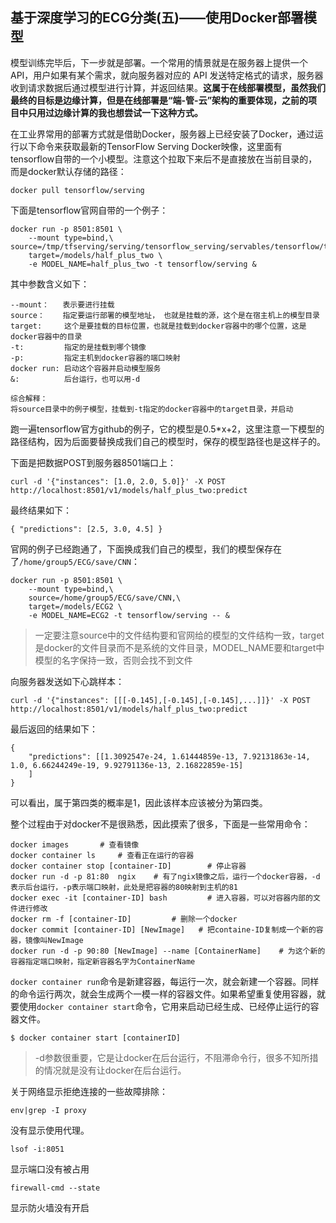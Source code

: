 ## 基于深度学习的ECG分类(五)——使用Docker部署模型

模型训练完毕后，下一步就是部署。一个常用的情景就是在服务器上提供一个 API，用户如果有某个需求，就向服务器对应的 API 发送特定格式的请求，服务器收到请求数据后通过模型进行计算，并返回结果。**这属于在线部署模型，虽然我们最终的目标是边缘计算，但是在线部署是“端-管-云”架构的重要体现，之前的项目中只用过边缘计算的我也想尝试一下这种方式。**

在工业界常用的部署方式就是借助Docker，服务器上已经安装了Docker，通过运行以下命令来获取最新的TensorFlow Serving Docker映像，这里面有tensorflow自带的一个小模型。注意这个拉取下来后不是直接放在当前目录的，而是docker默认存储的路径：

```shell
docker pull tensorflow/serving
```

下面是tensorflow官网自带的一个例子：

```shell
docker run -p 8501:8501 \
	--mount type=bind,\
source=/tmp/tfserving/serving/tensorflow_serving/servables/tensorflow/testdata/saved_model_half_plus_two_cpu,\
	target=/models/half_plus_two \
 	-e MODEL_NAME=half_plus_two -t tensorflow/serving &
```

其中参数含义如下：

```shell
--mount：   表示要进行挂载
source：    指定要运行部署的模型地址， 也就是挂载的源，这个是在宿主机上的模型目录
target:     这个是要挂载的目标位置，也就是挂载到docker容器中的哪个位置，这是docker容器中的目录
-t:         指定的是挂载到哪个镜像
-p:         指定主机到docker容器的端口映射
docker run: 启动这个容器并启动模型服务
&:			后台运行，也可以用-d

综合解释：
将source目录中的例子模型，挂载到-t指定的docker容器中的target目录，并启动
```

跑一遍tensorflow官方github的例子，它的模型是0.5*x+2，这里注意一下模型的路径结构，因为后面要替换成我们自己的模型时，保存的模型路径也是这样子的。

下面是把数据POST到服务器8501端口上：

```shell
curl -d '{"instances": [1.0, 2.0, 5.0]}' -X POST http://localhost:8501/v1/models/half_plus_two:predict
```

最终结果如下：

```shell
{ "predictions": [2.5, 3.0, 4.5] }
```

官网的例子已经跑通了，下面换成我们自己的模型，我们的模型保存在了`/home/group5/ECG/save/CNN`：

```shell
docker run -p 8501:8501 \
	--mount type=bind,\
	source=/home/group5/ECG/save/CNN,\
	target=/models/ECG2 \
	-e MODEL_NAME=ECG2 -t tensorflow/serving -- &
```

> 一定要注意source中的文件结构要和官网给的模型的文件结构一致，target是docker的文件目录而不是系统的文件目录，MODEL_NAME要和target中模型的名字保持一致，否则会找不到文件

向服务器发送如下心跳样本：

```shell
curl -d '{"instances": [[[-0.145],[-0.145],[-0.145],...]]}' -X POST http://localhost:8501/v1/models/half_plus_two:predict
```

最后返回的结果如下：

```shell
{
    "predictions": [[1.3092547e-24, 1.61444859e-13, 7.92131863e-14, 1.0, 6.66244249e-19, 9.92791136e-13, 2.16822859e-15]
    ]
}
```

可以看出，属于第四类的概率是1，因此该样本应该被分为第四类。

整个过程由于对docker不是很熟悉，因此摸索了很多，下面是一些常用命令：

```shell
docker images		# 查看镜像
docker container ls		# 查看正在运行的容器
docker container stop [container-ID]		# 停止容器
docker run -d -p 81:80	ngix	# 有了ngix镜像之后，运行一个docker容器，-d表示后台运行，-p表示端口映射，此处是把容器的80映射到主机的81
docker exec -it [container-ID] bash			# 进入容器，可以对容器内部的文件进行修改
docker rm -f [container-ID]			# 删除一个docker
docker commit [container-ID] [NewImage]   # 把containe-ID复制成一个新的容器，镜像叫NewImage
docker run -d -p 90:80 [NewImage] --name [ContainerName]	# 为这个新的容器指定端口映射，指定新容器名字为ContainerName
```

`docker container run`命令是新建容器，每运行一次，就会新建一个容器。同样的命令运行两次，就会生成两个一模一样的容器文件。如果希望重复使用容器，就要使用`docker container start`命令，它用来启动已经生成、已经停止运行的容器文件。

```shell
$ docker container start [containerID]
```
> -d参数很重要，它是让docker在后台运行，不阻滞命令行，很多不知所措的情况就是没有让docker在后台运行。

关于网络显示拒绝连接的一些故障排除：

```shell
env|grep -I proxy
```

没有显示使用代理。

```shell
lsof -i:8051
```

显示端口没有被占用

```shell
firewall-cmd --state
```

显示防火墙没有开启
